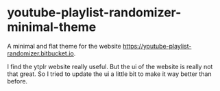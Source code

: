 # youtube-playlist-randomizer-minimal-theme
A minimal and flat theme for the website https://youtube-playlist-randomizer.bitbucket.io.

I find the ytplr website really useful. But the ui of the website is really not that great. So I tried to update the ui a little bit to make it way better than before.
